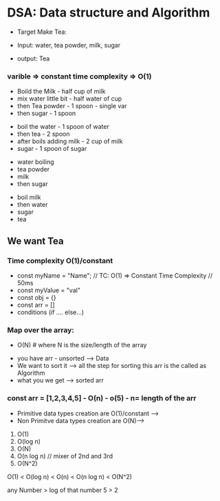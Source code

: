 # DSA: Data structure and Algorithm

- Target Make Tea:

- Input: water, tea powder, milk, sugar
- output: Tea
  <!--rod: Kg -->
  <!-- apple: gr/kg -->
  <!-- Time: sec/min -->

<!-- 1 cup of tea -->
<!-- Kirthika di -->

<!-- spoon - variable ; milk ,water => object and arr  -->

### varible => constant time complexity => O(1)

- Boild the Milk - half cup of milk
- mix water little bit - half water of cup
- then Tea powder - 1 spoon - single var
- then sugar - 1 spoon

<!-- Karan -->

- boil the water - 1 spoon of water
- then tea - 2 spoon
- after boils adding milk - 2 cup of milk
- sugar - 1 spoon of sugar

<!-- abijeet  -->

- water boiling
- tea powder
- milk
- then sugar

<!-- Khushi -->

- boil milk
- then water
- sugar
- tea

<!-- Result of this all indivisul process -->

## We want Tea

### Time complexity O(1)/constant

- const myName = "Name"; // TC: O(1) => Constant Time Complexity // 50ms
- const myValue = "val"
- const obj = {}
- const arr = []
- conditions (if .... else...)

### Map over the array:

- O(N) # where N is the size/length of the array

<!-- TC: O() -->

- you have arr - unsorted --> Data
- We want to sort it --> all the step for sorting this arr is the called as Algorithm
- what you we get --> sorted arr

### const arr = [1,2,3,4,5] - O(n) - o(5) - n= length of the arr

- Primitive data types creation are O(1)/constant -->
- Non Primitve data types creation are O(N)-->

1. O(1)
2. O(log n)
3. O(N)
4. O(n log n) // mixer of 2nd and 3rd
5. O(N^2)

O(1) < O(log n) < O(n) < O(n log n) < O(N^2)

any Number > log of that number
5 > 2
